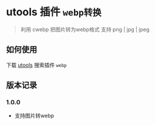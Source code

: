 # utools 插件 `webp转换`

> 利用 cwebp  把图片转为webp格式 支持 png | jpg | jpeg

## 如何使用

下载 [utools](https://u.tools/) 搜索插件 `webp`


## 版本记录

### 1.0.0

- 支持图片转webp